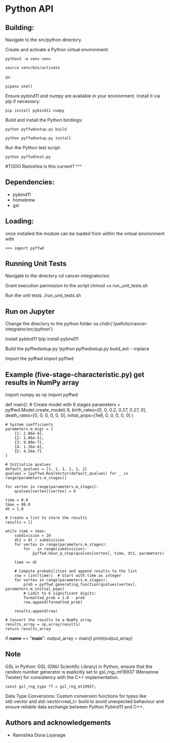 Python API
==========

Building:
---------

Navigate to the src/python directory.

Create and activate a Python virtual environment:
    
    python3 -m venv venv
    
    source venv/bin/activate  

or:

    pipenv shell

Ensure pybind11 and numpy are available in your environment. Install it via pip if necessary:
    
    pip install pybind11 numpy

Build and install the Python bindings:
    
    python pyffwdsetup.py build
    
    python pyffwdsetup.py install

Run the Python test script:
    
    python pyffwdtest.py

#TODO Ramishka is this current? ^^^

Dependencies:
-------------

 * pybind11
 * homebrew
 * gsl

Loading:
--------

once installed the module can be loaded from within the virtual environment with

    >>> import pyffwd

Running Unit Tests
------------------
Navigate to the directory
    cd cancer-integrator/src

Grant execution permission to the script
    chmod +x run_unit_tests.sh

Run the unit tests
    ./run_unit_tests.sh

Run on Jupyter
--------------

Change the directory to the python folder
	os.chdir('/path/to/cancer-integrator/src/python')

Install pybind11 
	!pip install pybind11

Build the pyffwdsetup.py
	!python pyffwdsetup.py build_ext --inplace

Import the pyffwd
	import pyffwd


Example (five-stage-characteristic.py) get results in NumPy array
-----------------------------------------------------------------

import numpy as np
import pyffwd 

def main():
    # Create model with 6 stages
    parameters = pyffwd.Model.create_model(
        6, 
        birth_rates=[0, 0, 0.2, 0.27, 0.27, 0],
        death_rates=[0, 0, 0, 0, 0, 0],
        initial_pops=[1e8, 0, 0, 0, 0, 0]
    )

    # System coefficients
    parameters.m_migr = [
        {1: 2.86e-4},
        {2: 1.06e-5},
        {3: 9.00e-7},
        {4: 1.36e-4},
        {5: 4.56e-7}
    ]

    # Initialize qvalues
    default_qvalues = [1, 1, 1, 1, 1, 1]
    qvalues = [pyffwd.RealVector(default_qvalues) for _ in range(parameters.m_stages)]
    
    for vertex in range(parameters.m_stages):
        qvalues[vertex][vertex] = 0

    time = 0.0
    tmax = 80.0
    dt = 1.0

    # Create a list to store the results
    results = []

    while time < tmax:
        subdivision = 20
        dt2 = dt / subdivision
        for vertex in range(parameters.m_stages):
            for _ in range(subdivision):
                pyffwd.heun_q_step(qvalues[vertex], time, dt2, parameters)

        time += dt

        # Compute probabilities and append results to the list
        row = [int(time)]  # Start with time as integer
        for vertex in range(parameters.m_stages):
            prob = pyffwd.generating_function(qvalues[vertex], parameters.m_initial_pops)
            # Limit to 6 significant digits:
            formatted_prob = 1.0 - prob
            row.append(formatted_prob)

        results.append(row)

    # Convert the results to a NumPy array
    results_array = np.array(results)
    return results_array

if __name__ == "__main__":
    output_array = main()
    print(output_array)



Note
----

GSL in Python: GSL (GNU Scientific Library) in Python, ensure that the random number generator is explicitly set to gsl_rng_mt19937 (Mersenne Twister) for consistency with the C++ implementation.

    const gsl_rng_type *T = gsl_rng_mt19937;


Data Type Conversions: Custom conversion functions for types like std::vector<int> and std::vector<real_t> build to avoid unexpected behaviour and ensure reliable data exchange between Python Pybind11 and C++.


Authors and acknowledgements
----------------------------

* Ramishka Dona Liyanage
